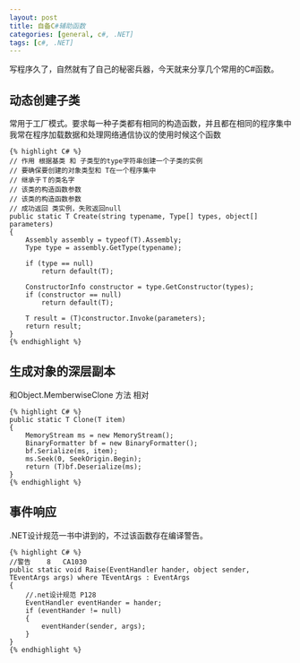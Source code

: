 ```yaml
---
layout: post
title: 自备C#辅助函数
categories: [general, c#, .NET]
tags: [c#, .NET]
---
```


写程序久了，自然就有了自己的秘密兵器，今天就来分享几个常用的C#函数。

## 动态创建子类 ##

常用于工厂模式。要求每一种子类都有相同的构造函数，并且都在相同的程序集中
我常在程序加载数据和处理网络通信协议的使用时候这个函数

	{% highlight C# %}
    // 作用 根据基类 和 子类型的type字符串创建一个子类的实例        
    // 要确保要创建的对象类型和 T在一个程序集中       
    // 继承于Ｔ的类名字
    // 该类的构造函数参数       
    // 该类的构造函数参数       
    // 成功返回 类实例，失败返回null
    public static T Create(string typename, Type[] types, object[] parameters)
    {
        Assembly assembly = typeof(T).Assembly;
        Type type = assembly.GetType(typename);

        if (type == null)
            return default(T);

        ConstructorInfo constructor = type.GetConstructor(types);
        if (constructor == null)
            return default(T);

        T result = (T)constructor.Invoke(parameters);
        return result;
    }
    {% endhighlight %}

## 生成对象的深层副本 ##
和Object.MemberwiseClone 方法 相对

	{% highlight C# %}
	public static T Clone(T item)       
	{
	    MemoryStream ms = new MemoryStream();            
	    BinaryFormatter bf = new BinaryFormatter();
	    bf.Serialize(ms, item);
	    ms.Seek(0, SeekOrigin.Begin);
	    return (T)bf.Deserialize(ms);
	}
	{% endhighlight %}


## 事件响应 ##
.NET设计规范一书中讲到的，不过该函数存在编译警告。

	{% highlight C# %}
	//警告    8   CA1030
	public static void Raise(EventHandler hander, object sender, TEventArgs args) where TEventArgs : EventArgs
	{
	    //.net设计规范 P128
	    EventHandler eventHander = hander;
	    if (eventHander != null)
	    {
	        eventHander(sender, args);
	    }
	}
	{% endhighlight %}